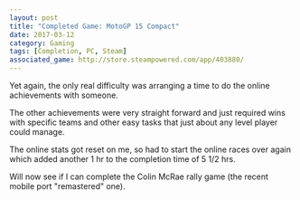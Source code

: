 ```yaml
---
layout: post
title: "Completed Game: MotoGP 15 Compact"
date: 2017-03-12
category: Gaming
tags: [Completion, PC, Steam]
associated_game: http://store.steampowered.com/app/403880/
---
```

Yet again, the only real difficulty was arranging a time to do the online achievements with someone.

The other achievements were very straight forward and just required wins with specific teams and other easy tasks that just about any level player could manage.

The online stats got reset on me, so had to start the online races over again which added another 1 hr to the completion time of 5 1/2 hrs.

Will now see if I can complete the Colin McRae rally game (the recent mobile port "remastered" one).